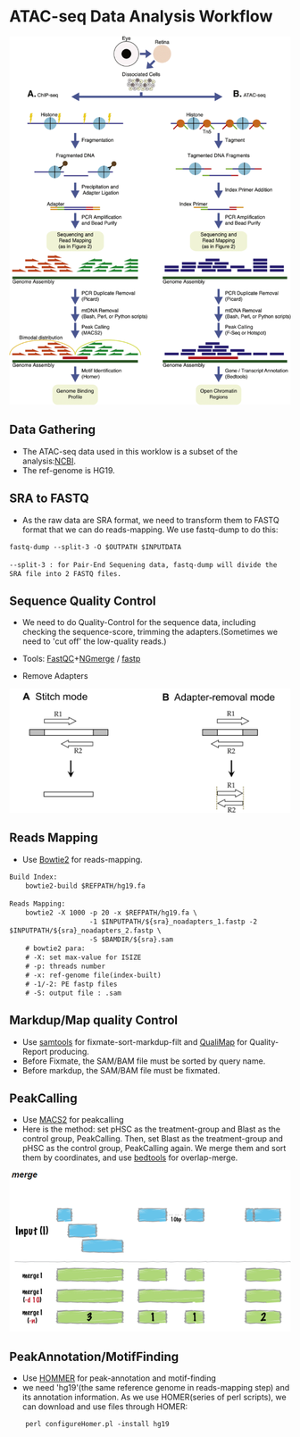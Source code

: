 # ATAC-seq Data Analysis Workflow

![workflow](figs/WorkFlow.png)

## Data Gathering
* The ATAC-seq data used in this worklow is a subset of the analysis:[NCBI](https://www.ncbi.nlm.nih.gov/pmc/articles/PMC5042844/).
* The ref-genome is HG19.

## SRA to FASTQ
* As the raw data are SRA format, we need to transform them to FASTQ format that we can do reads-mapping. We use fastq-dump to do this:
```
fastq-dump --split-3 -O $OUTPATH $INPUTDATA

--split-3 : for Pair-End Sequening data, fastq-dump will divide the SRA file into 2 FASTQ files.

```

## Sequence Quality Control
* We need to do Quality-Control for the sequence data, including checking the sequence-score, trimming the adapters.(Sometimes we need to 'cut off' the low-quality reads.)

* Tools: [FastQC](https://www.bioinformatics.babraham.ac.uk/projects/fastqc/)+[NGmerge](https://github.com/jsh58/NGmerge) / [fastp](https://github.com/OpenGene/fastp)

* Remove Adapters

![rmAdapters](figs/Remove-adapters.png)


## Reads Mapping

* Use [Bowtie2](https://github.com/BenLangmead/bowtie2) for reads-mapping.

```
Build Index:
    bowtie2-build $REFPATH/hg19.fa

Reads Mapping:
    bowtie2 -X 1000 -p 20 -x $REFPATH/hg19.fa \
                    -1 $INPUTPATH/${sra}_noadapters_1.fastp -2 $INPUTPATH/${sra}_noadapters_2.fastp \
                    -S $BAMDIR/${sra}.sam
    # bowtie2 para:
    # -X: set max-value for ISIZE
    # -p: threads number
    # -x: ref-genome file(index-built)
    # -1/-2: PE fastp files
    # -S: output file : .sam
```

## Markdup/Map quality Control

* Use [samtools](https://github.com/samtools/samtools) for fixmate-sort-markdup-filt and [QualiMap](http://qualimap.bioinfo.cipf.es/) for Quality-Report producing.
* Before Fixmate, the SAM/BAM file must be sorted by query name.
* Before markdup, the SAM/BAM file must be fixmated.

## PeakCalling

* Use [MACS2](https://github.com/taoliu/MACS) for peakcalling
* Here is the method: set pHSC as the treatment-group and Blast as the control group, PeakCalling. Then, set Blast as the treatment-group and pHSC as the control group, PeakCalling again. We merge them and sort them by coordinates, and use [bedtools](https://bedtools.readthedocs.io/en/latest/index.html) for overlap-merge.

![merge](figs/bedtools-merge.png)  

## PeakAnnotation/MotifFinding

* Use [HOMMER](http://homer.ucsd.edu/homer/index.html) for peak-annotation and motif-finding
* we need 'hg19'(the same reference genome in reads-mapping step) and its annotation information. As we use HOMER(series of perl scripts), we can download and use files through HOMER:

```
    perl configureHomer.pl -install hg19
```

